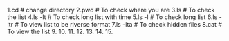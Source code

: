 1.cd  # change directory
2.pwd # To check where you are
3.ls  # To check the list
4.ls -lt # To check long list with time
5.ls -l  # To check long list
6.ls -ltr # To view list to be riverse format
7.ls -lta # To check hidden files
8.cat # To view the list
9.
10.
11.
12.
13.
14.
15.
